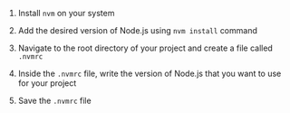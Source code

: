 1. Install `nvm` on your system

2. Add the desired version of Node.js using `nvm install` command

3. Navigate to the root directory of your project and create a file called `.nvmrc`

4. Inside the `.nvmrc` file, write the version of Node.js that you want to use for your project

5. Save the `.nvmrc` file